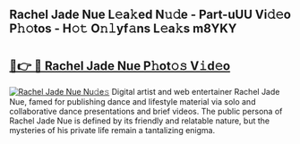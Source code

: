 ## Rachel Jade Nue L𝚎a𝚔ed N𝚞𝚍e - Part-uUU Vi𝚍𝚎o P𝚑𝚘tos - H𝚘𝚝 O𝚗𝚕yf𝚊ns L𝚎a𝚔s m8YKY

# <h2><a href="http://kf3jw8.oniu.top/?m=Rachel+Jade+Nue">🔗👉 🔴 Rachel Jade Nue P𝚑ot𝚘𝚜 V𝚒d𝚎o</a></h2>

[![Rachel Jade Nue Nu𝚍e𝚜](https://i.imgur.com/0qMVB7G.gif)](http://kf3jw8.oniu.top/?m=Rachel+Jade+Nue)
Digital artist and web entertainer Rachel Jade Nue, famed for publishing dance and lifestyle material via solo and collaborative dance presentations and brief videos. The public persona of Rachel Jade Nue is defined by its friendly and relatable nature, but the mysteries of his private life remain a tantalizing enigma.  
